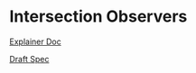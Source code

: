 # Intersection Observers
[Explainer Doc](./explainer.md)

[Draft Spec](https://wicg.github.io/IntersectionObserver/)
